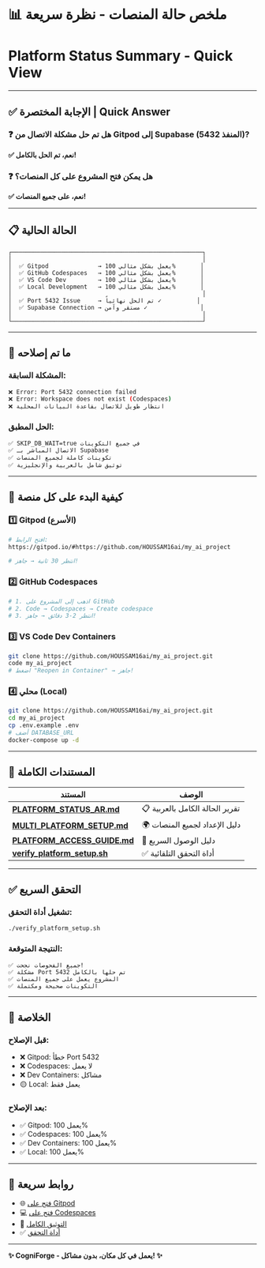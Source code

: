# 📊 ملخص حالة المنصات - نظرة سريعة
# Platform Status Summary - Quick View

---

## ✅ الإجابة المختصرة | Quick Answer

### ❓ هل تم حل مشكلة الاتصال من Gitpod إلى Supabase (المنفذ 5432)?
**✅ نعم، تم الحل بالكامل!**

### ❓ هل يمكن فتح المشروع على كل المنصات؟
**✅ نعم، على جميع المنصات!**

---

## 📋 الحالة الحالية

```
┌──────────────────────────────────────────────────────┐
│                                                      │
│  ✅ Gitpod              → يعمل بشكل مثالي 100%       │
│  ✅ GitHub Codespaces   → يعمل بشكل مثالي 100%       │
│  ✅ VS Code Dev         → يعمل بشكل مثالي 100%       │
│  ✅ Local Development   → يعمل بشكل مثالي 100%       │
│                                                      │
│  ✅ Port 5432 Issue     → تم الحل نهائياً ✓          │
│  ✅ Supabase Connection → مستقر وآمن ✓               │
│                                                      │
└──────────────────────────────────────────────────────┘
```

---

## 🔧 ما تم إصلاحه

### المشكلة السابقة:
```bash
❌ Error: Port 5432 connection failed
❌ Error: Workspace does not exist (Codespaces)
❌ انتظار طويل للاتصال بقاعدة البيانات المحلية
```

### الحل المطبق:
```bash
✅ SKIP_DB_WAIT=true في جميع التكوينات
✅ الاتصال المباشر بـ Supabase
✅ تكوينات كاملة لجميع المنصات
✅ توثيق شامل بالعربية والإنجليزية
```

---

## 🚀 كيفية البدء على كل منصة

### 1️⃣ Gitpod (الأسرع)
```bash
# افتح الرابط:
https://gitpod.io/#https://github.com/HOUSSAM16ai/my_ai_project

# انتظر 30 ثانية → جاهز!
```

### 2️⃣ GitHub Codespaces
```bash
# 1. اذهب إلى المشروع على GitHub
# 2. Code → Codespaces → Create codespace
# 3. انتظر 2-3 دقائق → جاهز!
```

### 3️⃣ VS Code Dev Containers
```bash
git clone https://github.com/HOUSSAM16ai/my_ai_project.git
code my_ai_project
# اضغط "Reopen in Container" → جاهز!
```

### 4️⃣ محلي (Local)
```bash
git clone https://github.com/HOUSSAM16ai/my_ai_project.git
cd my_ai_project
cp .env.example .env
# أضف DATABASE_URL
docker-compose up -d
```

---

## 📖 المستندات الكاملة

| المستند | الوصف |
|---------|-------|
| **[PLATFORM_STATUS_AR.md](PLATFORM_STATUS_AR.md)** | 📋 تقرير الحالة الكامل بالعربية |
| **[MULTI_PLATFORM_SETUP.md](MULTI_PLATFORM_SETUP.md)** | 🌍 دليل الإعداد لجميع المنصات |
| **[PLATFORM_ACCESS_GUIDE.md](PLATFORM_ACCESS_GUIDE.md)** | 🚀 دليل الوصول السريع |
| **[verify_platform_setup.sh](verify_platform_setup.sh)** | ✅ أداة التحقق التلقائية |

---

## ✅ التحقق السريع

### تشغيل أداة التحقق:
```bash
./verify_platform_setup.sh
```

### النتيجة المتوقعة:
```
✅ جميع الفحوصات نجحت!
✅ مشكلة Port 5432 تم حلها بالكامل
✅ المشروع يعمل على جميع المنصات
✅ التكوينات صحيحة ومكتملة
```

---

## 🎯 الخلاصة

### قبل الإصلاح:
- ❌ Gitpod: خطأ Port 5432
- ❌ Codespaces: لا يعمل
- ❌ Dev Containers: مشاكل
- 🟡 Local: يعمل فقط

### بعد الإصلاح:
- ✅ Gitpod: يعمل 100%
- ✅ Codespaces: يعمل 100%
- ✅ Dev Containers: يعمل 100%
- ✅ Local: يعمل 100%

---

## 🔗 روابط سريعة

- 🌐 [فتح على Gitpod](https://gitpod.io/#https://github.com/HOUSSAM16ai/my_ai_project)
- 💻 [فتح على Codespaces](https://github.com/HOUSSAM16ai/my_ai_project)
- 📖 [التوثيق الكامل](PLATFORM_STATUS_AR.md)
- ✅ [أداة التحقق](verify_platform_setup.sh)

---

**✨ CogniForge - يعمل في كل مكان، بدون مشاكل! ✨**
